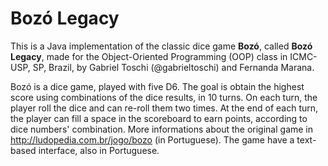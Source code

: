 # Bozó Legacy

This is a Java implementation of the classic dice game __Bozó__, called **Bozó Legacy**, made for the Object-Oriented Programming (OOP) class in ICMC-USP, SP, Brazil, by Gabriel Toschi (@gabrieltoschi) and Fernanda Marana.

Bozó is a dice game, played with five D6. The goal is obtain the highest score using combinations of the dice results, in 10 turns. On each turn, the player roll the dice and can re-roll them two times. At the end of each turn, 
the player can fill a space in the scoreboard to earn points, according to dice numbers' combination. More informations about the original game in http://ludopedia.com.br/jogo/bozo (in Portuguese). The game have a text-based interface, also in Portuguese.